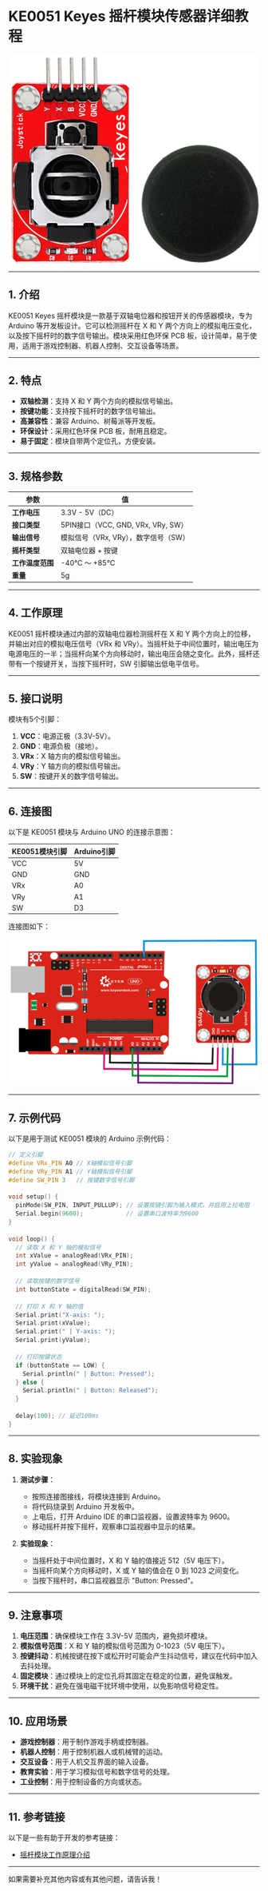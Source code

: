 # **KE0051 Keyes 摇杆模块传感器详细教程**

![image-20250312161230376](media/image-20250312161230376.png)

---

## **1. 介绍**

KE0051 Keyes 摇杆模块是一款基于双轴电位器和按钮开关的传感器模块，专为 Arduino 等开发板设计。它可以检测摇杆在 X 和 Y 两个方向上的模拟电压变化，以及按下摇杆时的数字信号输出。模块采用红色环保 PCB 板，设计简单，易于使用，适用于游戏控制器、机器人控制、交互设备等场景。

---

## **2. 特点**

- **双轴检测**：支持 X 和 Y 两个方向的模拟信号输出。
- **按键功能**：支持按下摇杆时的数字信号输出。
- **高兼容性**：兼容 Arduino、树莓派等开发板。
- **环保设计**：采用红色环保 PCB 板，耐用且稳定。
- **易于固定**：模块自带两个定位孔，方便安装。

---

## **3. 规格参数**

| 参数            | 值                     |
|-----------------|------------------------|
| **工作电压**    | 3.3V - 5V（DC）        |
| **接口类型**    | 5PIN接口（VCC, GND, VRx, VRy, SW） |
| **输出信号**    | 模拟信号（VRx, VRy），数字信号（SW） |
| **摇杆类型**    | 双轴电位器 + 按键      |
| **工作温度范围**| -40℃ ～ +85℃          |
| **重量**        | 5g                     |

---

## **4. 工作原理**

KE0051 摇杆模块通过内部的双轴电位器检测摇杆在 X 和 Y 两个方向上的位移，并输出对应的模拟电压信号（VRx 和 VRy）。当摇杆处于中间位置时，输出电压为电源电压的一半；当摇杆向某个方向移动时，输出电压会随之变化。此外，摇杆还带有一个按键开关，当按下摇杆时，SW 引脚输出低电平信号。

---

## **5. 接口说明**

模块有5个引脚：
1. **VCC**：电源正极（3.3V-5V）。
2. **GND**：电源负极（接地）。
3. **VRx**：X 轴方向的模拟信号输出。
4. **VRy**：Y 轴方向的模拟信号输出。
5. **SW**：按键开关的数字信号输出。

---

## **6. 连接图**

以下是 KE0051 模块与 Arduino UNO 的连接示意图：

| KE0051模块引脚 | Arduino引脚 |
| -------------- | ----------- |
| VCC            | 5V          |
| GND            | GND         |
| VRx            | A0          |
| VRy            | A1          |
| SW             | D3          |

连接图如下：

![image-20250312161245929](media/image-20250312161245929.png)

---

## **7. 示例代码**

以下是用于测试 KE0051 模块的 Arduino 示例代码：

```cpp
// 定义引脚
#define VRx_PIN A0 // X轴模拟信号引脚
#define VRy_PIN A1 // Y轴模拟信号引脚
#define SW_PIN 3   // 按键数字信号引脚

void setup() {
  pinMode(SW_PIN, INPUT_PULLUP); // 设置按键引脚为输入模式，并启用上拉电阻
  Serial.begin(9600);            // 设置串口波特率为9600
}

void loop() {
  // 读取 X 和 Y 轴的模拟信号
  int xValue = analogRead(VRx_PIN);
  int yValue = analogRead(VRy_PIN);

  // 读取按键的数字信号
  int buttonState = digitalRead(SW_PIN);

  // 打印 X 和 Y 轴的值
  Serial.print("X-axis: ");
  Serial.print(xValue);
  Serial.print(" | Y-axis: ");
  Serial.print(yValue);

  // 打印按键状态
  if (buttonState == LOW) {
    Serial.println(" | Button: Pressed");
  } else {
    Serial.println(" | Button: Released");
  }

  delay(100); // 延迟100ms
}
```

---

## **8. 实验现象**

1. **测试步骤**：
   - 按照连接图接线，将模块连接到 Arduino。
   - 将代码烧录到 Arduino 开发板中。
   - 上电后，打开 Arduino IDE 的串口监视器，设置波特率为 9600。
   - 移动摇杆并按下摇杆，观察串口监视器中显示的结果。

2. **实验现象**：
   - 当摇杆处于中间位置时，X 和 Y 轴的值接近 512（5V 电压下）。
   - 当摇杆向某个方向移动时，X 或 Y 轴的值会在 0 到 1023 之间变化。
   - 当按下摇杆时，串口监视器显示 "Button: Pressed"。

---

## **9. 注意事项**

1. **电压范围**：确保模块工作在 3.3V-5V 范围内，避免损坏模块。
2. **模拟信号范围**：X 和 Y 轴的模拟信号范围为 0-1023（5V 电压下）。
3. **按键抖动**：机械按键在按下或松开时可能会产生抖动信号，建议在代码中加入去抖处理。
4. **固定模块**：通过模块上的定位孔将其固定在稳定的位置，避免误触发。
5. **环境干扰**：避免在强电磁干扰环境中使用，以免影响信号稳定性。

---

## **10. 应用场景**

- **游戏控制器**：用于制作游戏手柄或控制器。
- **机器人控制**：用于控制机器人或机械臂的运动。
- **交互设备**：用于人机交互界面的输入设备。
- **教育实验**：用于学习模拟信号和数字信号的处理。
- **工业控制**：用于控制设备的方向或状态。

---

## **11. 参考链接**

以下是一些有助于开发的参考链接：

- [摇杆模块工作原理介绍](https://en.wikipedia.org/wiki/Joystick)

---

如果需要补充其他内容或有其他问题，请告诉我！

